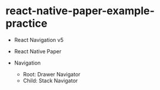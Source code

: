 # react-native-paper-example-practice

- React Navigation v5  
- React Native Paper  

- Navigation  
  - Root: Drawer Navigator  
  - Child: Stack Navigator  
